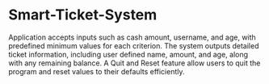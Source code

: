 # Smart-Ticket-System
Application accepts inputs such as cash amount, username, and age, with predefined minimum values for each criterion. The system outputs detailed ticket information, including user defined name, amount, and age, along with any remaining balance. A Quit and Reset feature allow users to quit the program and reset values to their defaults efficiently.
